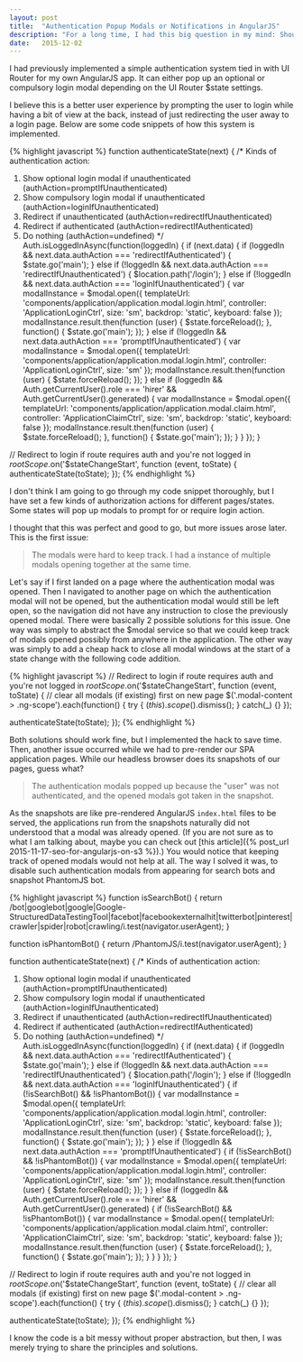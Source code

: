 ```yaml
---
layout: post
title:  "Authentication Popup Modals or Notifications in AngularJS"
description: "For a long time, I had this big question in my mind: Should I use spawn or execFile? I am actually referring to the 2 Node.js functions require('child_process').spawn() and require('child_process').execFile()."
date:   2015-12-02
---
```


<p class="intro"><span class="dropcap">I</span> had previously implemented a simple authentication system tied in with UI Router for my own AngularJS app. It can either pop up an optional or compulsory login modal depending on the UI Router $state settings.</p>

I believe this is a better user experience by prompting the user to login while having a bit of view at the back, instead of just redirecting the user away to a login page. Below are some code snippets of how this system is implemented.

{% highlight javascript %}
function authenticateState(next) {
  /*
  Kinds of authentication action:
  1) Show optional login modal if unauthenticated (authAction=promptIfUnauthenticated)
  2) Show compulsory login modal if unauthenticated (authAction=loginIfUnauthenticated)
  3) Redirect if unauthenticated  (authAction=redirectIfUnauthenticated)
  4) Redirect if authenticated (authAction=redirectIfAuthenticated)
  5) Do nothing (authAction=undefined)
  */
  Auth.isLoggedInAsync(function(loggedIn) {
    if (next.data) {
      if (loggedIn && next.data.authAction === 'redirectIfAuthenticated') {
        $state.go('main');
      } else if (!loggedIn && next.data.authAction === 'redirectIfUnauthenticated') {
        $location.path('/login');
      } else if (!loggedIn && next.data.authAction === 'loginIfUnauthenticated') {
        var modalInstance = $modal.open({
          templateUrl: 'components/application/application.modal.login.html',
          controller: 'ApplicationLoginCtrl',
          size: 'sm',
          backdrop: 'static',
          keyboard: false
        });
        modalInstance.result.then(function (user) {
          $state.forceReload();
        }, function() {
          $state.go('main');
        });
      } else if (!loggedIn && next.data.authAction === 'promptIfUnauthenticated') {
        var modalInstance = $modal.open({
          templateUrl: 'components/application/application.modal.login.html',
          controller: 'ApplicationLoginCtrl',
          size: 'sm'
        });
        modalInstance.result.then(function (user) {
          $state.forceReload();
        });
      } else if (loggedIn && Auth.getCurrentUser().role === 'hirer' && Auth.getCurrentUser().generated) {
        var modalInstance = $modal.open({
          templateUrl: 'components/application/application.modal.claim.html',
          controller: 'ApplicationClaimCtrl',
          size: 'sm',
          backdrop: 'static',
          keyboard: false
        });
        modalInstance.result.then(function (user) {
          $state.forceReload();
        }, function() {
          $state.go('main');
        });
      }
    }
  });
}

// Redirect to login if route requires auth and you're not logged in
$rootScope.$on('$stateChangeStart', function (event, toState) {
  authenticateState(toState);
});
{% endhighlight %}

I don't think I am going to go through my code snippet thoroughly, but I have set a few kinds of authorization actions for different pages/states. Some states will pop up modals to prompt for or require login action.

I thought that this was perfect and good to go, but more issues arose later. This is the first issue:

> The modals were hard to keep track. I had a instance of multiple modals opening together at the same time.

Let's say if I first landed on a page where the authentication modal was opened. Then I navigated to another page on which the authentication modal will not be opened, but the authentication modal would still be left open, so the navigation did not have any instruction to close the previously opened modal. There were basically 2 possible solutions for this issue. One way was simply to abstract the $modal service so that we could keep track of modals opened possibly from anywhere in the application. The other way was simply to add a cheap hack to close all modal windows at the start of a state change with the following code addition.

{% highlight javascript %}
// Redirect to login if route requires auth and you're not logged in
$rootScope.$on('$stateChangeStart', function (event, toState) {
  // clear all modals (if existing) first on new page
  $('.modal-content > .ng-scope').each(function() {
    try {
      $(this).scope().$dismiss();
    } catch(_) {}
  });

  authenticateState(toState);
});
{% endhighlight %}

Both solutions should work fine, but I implemented the hack to save time. Then, another issue occurred while we had to pre-render our SPA application pages. While our headless browser does its snapshots of our pages, guess what?

>The authentication modals popped up because the "user" was not authenticated, and the opened modals got taken in the snapshot.

As the snapshots are like pre-rendered AngularJS `index.html` files to be served, the applications run from the snapshots naturally did not understood that a modal was already opened. (If you are not sure as to what I am talking about, maybe you can check out [this article]({% post_url 2015-11-17-seo-for-angularjs-on-s3 %}).) You would notice that keeping track of opened modals would not help at all. The way I solved it was, to disable such authentication modals from appearing for search bots and snapshot PhantomJS bot.

{% highlight javascript %}
function isSearchBot() {
  return /bot|googlebot|google|Google-StructuredDataTestingTool|facebot|facebookexternalhit|twitterbot|pinterest|crawler|spider|robot|crawling/i.test(navigator.userAgent);
}

function isPhantomBot() {
  return /PhantomJS/i.test(navigator.userAgent);
}

function authenticateState(next) {
  /*
  Kinds of authentication action:
  1) Show optional login modal if unauthenticated (authAction=promptIfUnauthenticated)
  2) Show compulsory login modal if unauthenticated (authAction=loginIfUnauthenticated)
  3) Redirect if unauthenticated  (authAction=redirectIfUnauthenticated)
  4) Redirect if authenticated (authAction=redirectIfAuthenticated)
  5) Do nothing (authAction=undefined)
  */
  Auth.isLoggedInAsync(function(loggedIn) {
    if (next.data) {
      if (loggedIn && next.data.authAction === 'redirectIfAuthenticated') {
        $state.go('main');
      } else if (!loggedIn && next.data.authAction === 'redirectIfUnauthenticated') {
        $location.path('/login');
      } else if (!loggedIn && next.data.authAction === 'loginIfUnauthenticated') {
        if (!isSearchBot() && !isPhantomBot()) {
          var modalInstance = $modal.open({
            templateUrl: 'components/application/application.modal.login.html',
            controller: 'ApplicationLoginCtrl',
            size: 'sm',
            backdrop: 'static',
            keyboard: false
          });
          modalInstance.result.then(function (user) {
            $state.forceReload();
          }, function() {
            $state.go('main');
          });
        }
      } else if (!loggedIn && next.data.authAction === 'promptIfUnauthenticated') {
        if (!isSearchBot() && !isPhantomBot()) {
          var modalInstance = $modal.open({
            templateUrl: 'components/application/application.modal.login.html',
            controller: 'ApplicationLoginCtrl',
            size: 'sm'
          });
          modalInstance.result.then(function (user) {
            $state.forceReload();
          });
        }
      } else if (loggedIn && Auth.getCurrentUser().role === 'hirer' && Auth.getCurrentUser().generated) {
        if (!isSearchBot() && !isPhantomBot()) {
          var modalInstance = $modal.open({
            templateUrl: 'components/application/application.modal.claim.html',
            controller: 'ApplicationClaimCtrl',
            size: 'sm',
            backdrop: 'static',
            keyboard: false
          });
          modalInstance.result.then(function (user) {
            $state.forceReload();
          }, function() {
            $state.go('main');
          });
        }
      }
    }
  });
}

// Redirect to login if route requires auth and you're not logged in
$rootScope.$on('$stateChangeStart', function (event, toState) {
  // clear all modals (if existing) first on new page
  $('.modal-content > .ng-scope').each(function() {
    try {
      $(this).scope().$dismiss();
    } catch(_) {}
  });

  authenticateState(toState);
});
{% endhighlight %}

I know the code is a bit messy without proper abstraction, but then, I was merely trying to share the principles and solutions.
